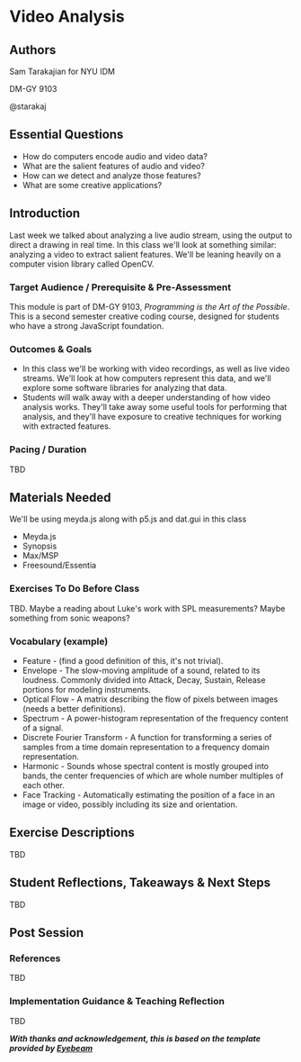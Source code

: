 # Video Analysis

## Authors
Sam Tarakajian for NYU IDM

DM-GY 9103

@starakaj

## Essential Questions
- How do computers encode audio and video data?
- What are the salient features of audio and video?
- How can we detect and analyze those features?
- What are some creative applications?

## Introduction
Last week we talked about analyzing a live audio stream, using the output to direct a drawing in real time. In this class we'll look at something similar: analyzing a video to extract salient features. We'll be leaning heavily on a computer vision library called OpenCV. 

### Target Audience / Prerequisite & Pre-Assessment
This module is part of DM-GY 9103, _Programming is the Art of the Possible_. This is a second semester creative coding course, designed for students who have a strong JavaScript foundation.

### Outcomes & Goals
* In this class we'll be working with video recordings, as well as live video streams. We'll look at how computers represent this data, and we'll explore some software libraries for analyzing that data.
* Students will walk away with a deeper understanding of how video analysis works. They'll take away some useful tools for performing that analysis, and they'll have exposure to creative techniques for working with extracted features.

### Pacing / Duration
TBD

## Materials Needed
We'll be using meyda.js along with p5.js and dat.gui in this class
- Meyda.js
- Synopsis
- Max/MSP
- Freesound/Essentia

### Exercises To Do Before Class
TBD. Maybe a reading about Luke's work with SPL measurements? Maybe something from sonic weapons?

### Vocabulary (example)
* Feature - (find a good definition of this, it's not trivial).
* Envelope - The slow-moving amplitude of a sound, related to its loudness. Commonly divided into Attack, Decay, Sustain, Release portions for modeling instruments.
* Optical Flow - A matrix describing the flow of pixels between images (needs a better definitions).
* Spectrum - A power-histogram representation of the frequency content of a signal.
* Discrete Fourier Transform - A function for transforming a series of samples from a time domain representation to a frequency domain representation.
* Harmonic - Sounds whose spectral content is mostly grouped into bands, the center frequencies of which are whole number multiples of each other.
* Face Tracking - Automatically estimating the position of a face in an image or video, possibly including its size and orientation.

## Exercise Descriptions
TBD

## Student Reflections, Takeaways & Next Steps
TBD

## Post Session

### References
TBD

### Implementation Guidance & Teaching Reflection  
TBD

***With thanks and acknowledgement, this is based on the template provided by [Eyebeam](https://github.com/eyebeam/curriculum/blob/master/TEMPLATE.md)***